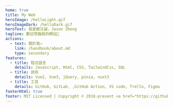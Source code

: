 ```yaml
---
home: true
title: My Web
heroImage: /helloLight.gif
heroImageDark: /helloDark.gif
heroText: 我是鄭又誠，Jason Zheng
tagline: 歡迎蒞臨我的網站👋
actions:
  - text: 關於我→
    link: /handbook/about.md
    type: secondary
features:
  - title: 程式語言
    details: Javascript, Html, CSS, TailwindCss, SQL
  - title: 技術
    details: Vue2, Vue3, jQuery, pinia, nuxt3
  - title: 工具
    details: GitHub, GitLab, ,GitHub Action, VS code, Trello, Figma
footerHtml: true
footer: MIT Licensed | Copyright © 2018-present <a href="https://github.com/JasonZheng0917">Jason Zheng</a>
---
```

